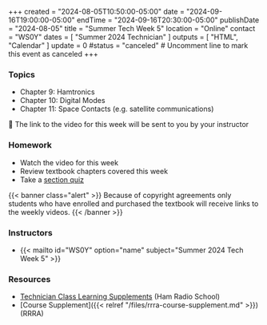 +++
created = "2024-08-05T10:50:00-05:00"
date = "2024-09-16T19:00:00-05:00"
endTime = "2024-09-16T20:30:00-05:00"
publishDate = "2024-08-05"
title = "Summer Tech Week 5"
location = "Online"
contact = "WS0Y"
dates = [ "Summer 2024 Technician" ]
outputs = [ "HTML", "Calendar" ]
update = 0
#status = "canceled"	# Uncomment line to mark this event as canceled	
+++
### Topics

* Chapter 9: Hamtronics
* Chapter 10: Digital Modes
* Chapter 11: Space Contacts (e.g. satellite communications)

:vhs: The link to the video for this week will be sent to you by your
instructor

### Homework

* Watch the video for this week
* Review textbook chapters covered this week
* Take a [section quiz](https://www.hamradioschool.com/tech-quizzes)

{{< banner class="alert" >}}
Because of copyright agreements only students who have enrolled and
purchased the textbook will receive links to the weekly videos.
{{< /banner >}}

### Instructors

* {{< mailto id="WS0Y" option="name" subject="Summer 2024 Tech Week 5" >}}

### Resources

* [Technician Class Learning Supplements](https://www.hamradioschool.com/technician-learning) (Ham Radio School)
* [Course Supplement]({{< relref "/files/rrra-course-supplement.md" >}}) (RRRA)
 
